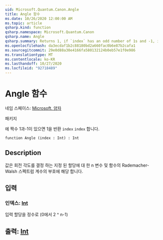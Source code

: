 ```yaml
---
uid: Microsoft.Quantum.Canon.Angle
title: Angle 함수
ms.date: 10/26/2020 12:00:00 AM
ms.topic: article
qsharp.kind: function
qsharp.namespace: Microsoft.Quantum.Canon
qsharp.name: Angle
qsharp.summary: Returns 1, if `index` has an odd number of 1s and -1, if `index` has an even number of 1s.
ms.openlocfilehash: da3ecdaf1b2c88180bd2a660fac0b6e87b2cafa1
ms.sourcegitcommit: 29e0d88a30e4166fa580132124b0eb57e1f0e986
ms.translationtype: MT
ms.contentlocale: ko-KR
ms.lasthandoff: 10/27/2020
ms.locfileid: "92718489"
---
```

# <a name="angle-function"></a>Angle 함수

네임 스페이스: [Microsoft. 양자](xref:Microsoft.Quantum.Canon)

패키지 [](https://nuget.org/packages/)


에 짝수 1과-1이 있으면 1을 반환 `index` `index` 합니다.

```qsharp
function Angle (index : Int) : Int
```


## <a name="description"></a>Description

값은 회전 각도를 결정 하는 지정 된 할당에 대 한 n 변수 및 함수의 Rademacher-Walsh 스펙트럼 계수의 부호에 해당 합니다.

## <a name="input"></a>입력

### <a name="index--int"></a>인덱스: [Int](xref:microsoft.quantum.lang-ref.int)

입력 할당을 정수로 (0에서 2 ^ n-1)



## <a name="output--int"></a>출력: [Int](xref:microsoft.quantum.lang-ref.int)

